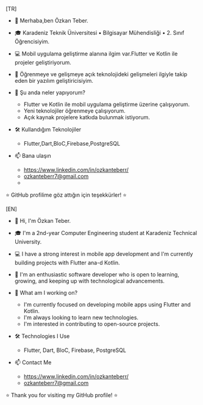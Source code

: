 [TR]
- 👋 Merhaba,ben Özkan Teber.
- 🎓 Karadeniz Teknik Üniversitesi • Bilgisayar Mühendisliği • 2. Sınıf Öğrencisiyim.
- 💻 Mobil uygulama geliştirme alanına ilgim var.Flutter ve Kotlin ile projeler geliştiriyorum.
- 🚀 Öğrenmeye ve gelişmeye açık teknolojideki gelişmeleri ilgiyle takip eden bir yazılım geliştiricisiyim.
  
- 🌱 Şu anda neler yapıyorum?
   - Flutter ve Kotlin ile mobil uygulama geliştirme üzerine çalışıyorum.
   - Yeni teknolojiler öğrenmeye çalışıyorum.
   - Açık kaynak projelere katkıda bulunmak istiyorum.
    
- 🛠️ Kullandığım Teknolojiler
   - Flutter,Dart,BloC,Firebase,PostgreSQL
     
- 📫 Bana ulaşın
   - https://www.linkedin.com/in/ozkanteberr/
   - ozkanteberr7@gmail.com
   - 
⭐ GitHub profilime göz attığın için teşekkürler! ⭐


[EN]


- 👋 Hi, I'm Özkan Teber.  
- 🎓 I'm a 2nd-year Computer Engineering student at Karadeniz Technical University.  
- 💻 I have a strong interest in mobile app development and I'm currently building projects with Flutter ana-d Kotlin.  
- 🚀 I'm an enthusiastic software developer who is open to learning, growing, and keeping up with technological advancements.  

- 🌱 What am I working on?
   - I'm currently focused on developing mobile apps using Flutter and Kotlin.  
   - I'm always looking to learn new technologies.  
   - I'm interested in contributing to open-source projects.  

- 🛠️ Technologies I Use
   - Flutter, Dart, BloC, Firebase, PostgreSQL  

- 📫 Contact Me
   - https://www.linkedin.com/in/ozkanteberr/
   - ozkanteberr7@gmail.com  

⭐ Thank you for visiting my GitHub profile! ⭐

